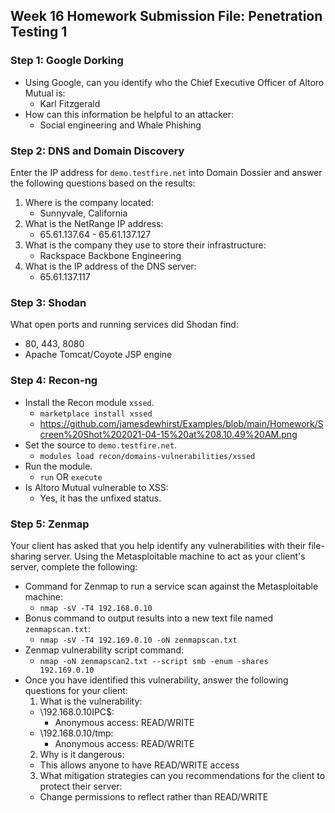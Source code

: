 ## Week 16 Homework Submission File: Penetration Testing 1
### Step 1: Google Dorking
- Using Google, can you identify who the Chief Executive Officer of Altoro Mutual is:
	- Karl Fitzgerald
- How can this information be helpful to an attacker:
	- Social engineering and Whale Phishing	

### Step 2: DNS and Domain Discovery
Enter the IP address for `demo.testfire.net` into Domain Dossier and answer the following questions based on the results:
1. Where is the company located:
	- Sunnyvale, California
2. What is the NetRange IP address:
	- 65.61.137.64 - 65.61.137.127
3. What is the company they use to store their infrastructure:
	- Rackspace Backbone Engineering
4. What is the IP address of the DNS server:
	- 65.61.137.117

### Step 3: Shodan
What open ports and running services did Shodan find:
- 80, 443, 8080
- Apache Tomcat/Coyote JSP engine

### Step 4: Recon-ng
- Install the Recon module `xssed`.
	- `marketplace install xssed`
	- https://github.com/jamesdewhirst/Examples/blob/main/Homework/Screen%20Shot%202021-04-15%20at%208.10.49%20AM.png
- Set the source to `demo.testfire.net`. 
	- `modules load recon/domains-vulnerabilities/xssed`
- Run the module. 
	- `run` OR `execute`
- Is Altoro Mutual vulnerable to XSS:
	- Yes, it has the unfixed status.

### Step 5: Zenmap
Your client has asked that you help identify any vulnerabilities with their file-sharing server. Using the Metasploitable machine to act as your client's server, complete the following:
- Command for Zenmap to run a service scan against the Metasploitable machine:
	- `nmap -sV -T4 192.168.0.10` 
- Bonus command to output results into a new text file named `zenmapscan.txt`:
	- `nmap -sV -T4 192.169.0.10 -oN zenmapscan.txt`
- Zenmap vulnerability script command: 
	- `nmap -oN zenmapscan2.txt --script smb -enum -shares 192.169.0.10`
- Once you have identified this vulnerability, answer the following questions for your client:
  1. What is the vulnerability:
	- \\192.168.0.10IPC$:
		- Anonymous access: READ/WRITE
	- \\192.168.0.10/tmp:
		- Anonymous access: READ/WRITE
  2. Why is it dangerous:
	- This allows anyone to have READ/WRITE access
  3. What mitigation strategies can you recommendations for the client to protect their server:
	- Change permissions to reflect <none> rather than READ/WRITE
